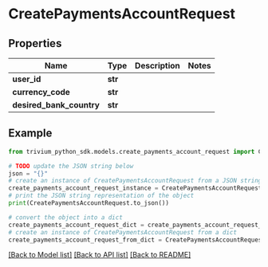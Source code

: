 # CreatePaymentsAccountRequest


## Properties

Name | Type | Description | Notes
------------ | ------------- | ------------- | -------------
**user_id** | **str** |  | 
**currency_code** | **str** |  | 
**desired_bank_country** | **str** |  | 

## Example

```python
from trivium_python_sdk.models.create_payments_account_request import CreatePaymentsAccountRequest

# TODO update the JSON string below
json = "{}"
# create an instance of CreatePaymentsAccountRequest from a JSON string
create_payments_account_request_instance = CreatePaymentsAccountRequest.from_json(json)
# print the JSON string representation of the object
print(CreatePaymentsAccountRequest.to_json())

# convert the object into a dict
create_payments_account_request_dict = create_payments_account_request_instance.to_dict()
# create an instance of CreatePaymentsAccountRequest from a dict
create_payments_account_request_from_dict = CreatePaymentsAccountRequest.from_dict(create_payments_account_request_dict)
```
[[Back to Model list]](../README.md#documentation-for-models) [[Back to API list]](../README.md#documentation-for-api-endpoints) [[Back to README]](../README.md)


